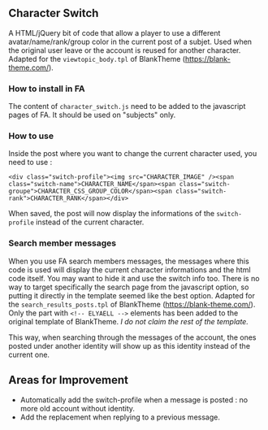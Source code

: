 ## Character Switch

A HTML/jQuery bit of code that allow a player to use a different avatar/name/rank/group color in the current post of a subjet. Used when the original user leave or the account is reused for another character. Adapted for the `viewtopic_body.tpl` of BlankTheme (https://blank-theme.com/).

### How to install in FA

The content of ```character_switch.js``` need to be added to the javascript pages of FA. It should be used on "subjects" only.

### How to use

Inside the post where you want to change the current character used, you need to use :

`<div class="switch-profile"><img src="CHARACTER_IMAGE" /><span class="switch-name">CHARACTER_NAME</span><span class="switch-groupe">CHARACTER_CSS_GROUP_COLOR</span><span class="switch-rank">CHARACTER_RANK</span></div>`

When saved, the post will now display the informations of the `switch-profile` instead of the current character.

### Search member messages

When you use FA search members messages, the messages where this code is used will display the current character informations and the html code itself. You may want to hide it and use the switch info too. There is no way to target specifically the search page from the javascript option, so putting it directly in the template seemed like the best option. Adapted for the `search_results_posts.tpl` of BlankTheme (https://blank-theme.com/). Only the part with ```<!-- ELYAELL -->``` elements has been added to the original template of BlankTheme. *I do not claim the rest of the template.*

This way, when searching through the messages of the account, the ones posted under another identity will show up as this identity instead of the current one.

## Areas for Improvement
* Automatically add the switch-profile when a message is posted : no more old account without identity.
* Add the replacement when replying to a previous message.
